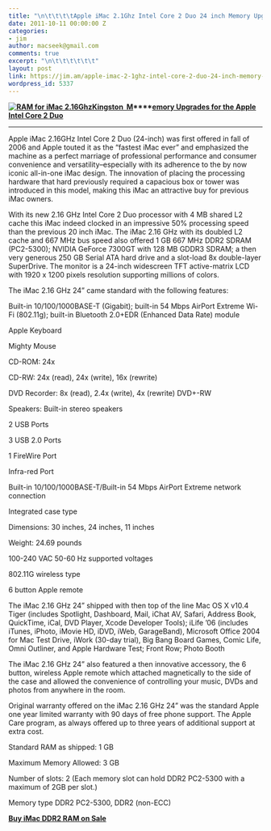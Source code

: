 ```yaml
---
title: "\n\t\t\t\tApple iMac 2.1Ghz Intel Core 2 Duo 24 inch Memory Upgrades\t\t"
date: 2011-10-11 00:00:00 Z
categories:
- jim
author: macseek@gmail.com
comments: true
excerpt: "\n\t\t\t\t\t\t"
layout: post
link: https://jim.am/apple-imac-2-1ghz-intel-core-2-duo-24-inch-memory-upgrades/
wordpress_id: 5337
---
```


**[![RAM for iMac 2.16Ghz](http://ecx.images-amazon.com/images/I/41qhmcdGwLL._SL500_AA300_.jpg)](http://www.amazon.com/gp/product/B000JREMTO/ref=as_li_ss_tl?ie=UTF8&tag=ramseeker-20&linkCode=as2&camp=217145&creative=399369&creativeASIN=B000JREMTO)[Kingston  M](http://www.amazon.com/gp/product/B000JREMTO/ref=as_li_ss_tl?ie=UTF8&tag=ramseeker-20&linkCode=as2&camp=217145&creative=399369&creativeASIN=B000JREMTO)****[emory Upgrades for the Apple Intel Core 2 Duo](http://www.amazon.com/gp/product/B000JREMTO/ref=as_li_ss_tl?ie=UTF8&tag=ramseeker-20&linkCode=as2&camp=217145&creative=399369&creativeASIN=B000JREMTO)**




* * *




Apple iMac 2.16GHz Intel Core 2 Duo (24-inch) was first offered in fall of 2006 and Apple touted it as the “fastest iMac ever” and emphasized the machine as a perfect marriage of professional performance and consumer convenience and versatility–especially with its adherence to the by now iconic all-in-one iMac design. The innovation of placing the processing hardware that hard previously required a capacious box or tower was introduced in this model, making this iMac an attractive buy for previous iMac owners.




With its new 2.16 GHz Intel Core 2 Duo processor with 4 MB shared L2 cache this iMac indeed clocked in an impressive 50% processing speed than the previous 20 inch iMac. The iMac 2.16 GHz with its doubled L2 cache and 667 MHz bus speed also offered 1 GB 667 MHz DDR2 SDRAM (PC2-5300); NVIDIA GeForce 7300GT with 128 MB GDDR3 SDRAM; a then very generous 250 GB Serial ATA hard drive and a slot-load 8x double-layer SuperDrive. The monitor is a 24-inch widescreen TFT active-matrix LCD with 1920 x 1200 pixels resolution supporting millions of colors.




The iMac 2.16 GHz 24” came standard with the following features:




Built-in 10/100/1000BASE-T (Gigabit); built-in 54 Mbps AirPort Extreme Wi-Fi (802.11g); built-in Bluetooth 2.0+EDR (Enhanced Data Rate) module




Apple Keyboard




Mighty Mouse




CD-ROM: 24x




CD-RW: 24x (read), 24x (write), 16x (rewrite)




DVD Recorder: 8x (read), 2.4x (write), 4x (rewrite) DVD+-RW




Speakers: Built-in stereo speakers




2 USB Ports




3 USB 2.0 Ports




1 FireWire Port




Infra-red Port




Built-in 10/100/1000BASE-T/Built-in 54 Mbps AirPort Extreme network connection




Integrated case type




Dimensions: 30 inches, 24 inches, 11 inches




Weight: 24.69 pounds




100-240 VAC 50-60 Hz supported voltages




802.11G wireless type




6 button Apple remote




The iMac 2.16 GHz 24” shipped with then top of the line Mac OS X v10.4 Tiger (includes Spotlight, Dashboard, Mail, iChat AV, Safari, Address Book, QuickTime, iCal, DVD Player, Xcode Developer Tools); iLife ’06 (includes iTunes, iPhoto, iMovie HD, iDVD, iWeb, GarageBand), Microsoft Office 2004 for Mac Test Drive, iWork (30-day trial), Big Bang Board Games, Comic Life, Omni Outliner, and Apple Hardware Test; Front Row; Photo Booth




The iMac 2.16 GHz 24” also featured a then innovative accessory, the 6 button, wireless Apple remote which attached magnetically to the side of the case and allowed the convenience of controlling your music, DVDs and photos from anywhere in the room.




Original warranty offered on the iMac 2.16 GHz 24” was the standard Apple one year limited warranty with 90 days of free phone support. The Apple Care program, as always offered up to three years of additional support at extra cost.




Standard RAM as shipped: 1 GB




Maximum Memory Allowed: 3 GB




Number of slots: 2 (Each memory slot can hold DDR2 PC2-5300 with a maximum of 2GB per slot.)




Memory type DDR2 PC2-5300, DDR2 (non-ECC)




[**Buy iMac DDR2 RAM on Sale**](http://www.amazon.com/gp/product/B000JREMTO/ref=as_li_ss_tl?ie=UTF8&tag=ramseeker-20&linkCode=as2&camp=217145&creative=399369&creativeASIN=B000JREMTO)


		
